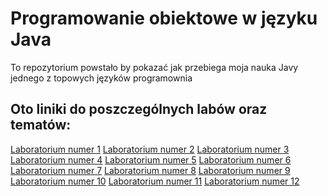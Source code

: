 # Programowanie obiektowe w języku Java
To repozytorium powstało by pokazać jak przebiega moja nauka Javy jednego z topowych języków programownia
## Oto liniki do poszczególnych labów oraz tematów:
<a href="https://github.com/Prawy126/Java/tree/main/Laby/lab1">Laboratorium numer 1</a>
<a href="https://github.com/Prawy126/Java/tree/main/Laby/lab2">Laboratorium numer 2</a>
<a href="https://github.com/Prawy126/Java/tree/main/Laby/lab3">Laboratorium numer 3</a>
<a href="https://github.com/Prawy126/Java/tree/main/Laby/lab4">Laboratorium numer 4</a>
<a href="https://github.com/Prawy126/Java/tree/main/Laby/lab5">Laboratorium numer 5</a>
<a href="https://github.com/Prawy126/Java/tree/main/Laby/lab6">Laboratorium numer 6</a>
<a href="https://github.com/Prawy126/Java/tree/main/Laby/lab7">Laboratorium numer 7</a>
<a href="https://github.com/Prawy126/Java/tree/main/Laby/lab8">Laboratorium numer 8</a>
<a href="https://github.com/Prawy126/Java/tree/main/Laby/lab9">Laboratorium numer 9</a>
<a href="https://github.com/Prawy126/Java/tree/main/Laby/lab10">Laboratorium numer 10</a>
<a href="https://github.com/Prawy126/Java/tree/main/Laby/lab11">Laboratorium numer 11</a>
<a href="https://github.com/Prawy126/Java/tree/main/Laby/lab12">Laboratorium numer 12</a>
